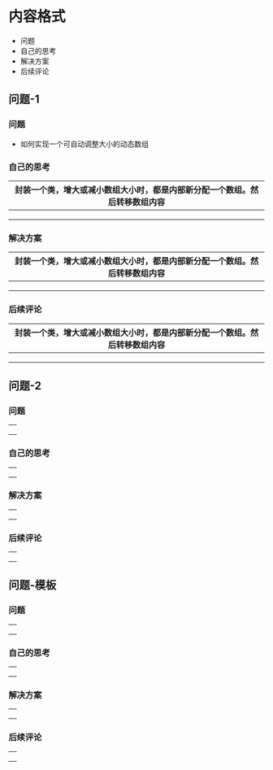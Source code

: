 # 内容格式

- 问题
- 自己的思考
- 解决方案
- 后续评论








## 问题-1

### 问题

- 如何实现一个可自动调整大小的动态数组 



### 自己的思考

| 封装一个类，增大或减小数组大小时，都是内部新分配一个数组。然后转移数组内容 |
| ------------------------------------------------------------ |
|                                                              |
|                                                              |
|                                                              |

### 解决方案
| 封装一个类，增大或减小数组大小时，都是内部新分配一个数组。然后转移数组内容 |
| ------------------------------------------------------------ |
|                                                              |
|                                                              |
|                                                              |


### 后续评论
| 封装一个类，增大或减小数组大小时，都是内部新分配一个数组。然后转移数组内容 |
| ------------------------------------------------------------ |
|                                                              |
|                                                              |
|                                                              |





## 问题-2

### 问题

|      |
| ---- |
|      |
|      |
|      |

### 自己的思考

|      |
| ---- |
|      |
|      |
|      |

### 解决方案
|      |
| ---- |
|      |
|      |
|      |


### 后续评论
|      |
| ---- |
|      |
|      |
|      |





## 问题-模板

### 问题

|      |
| ---- |
|      |
|      |
|      |

### 自己的思考

|      |
| ---- |
|      |
|      |
|      |

### 解决方案
|      |
| ---- |
|      |
|      |
|      |


### 后续评论
|      |
| ---- |
|      |
|      |
|      |
